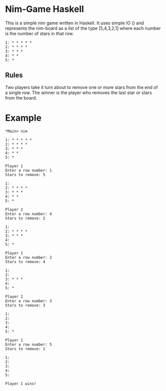 # Nim-Game Haskell

This is a simple nim game written in Haskell. It uses simple IO () and represents the nim-board as a list of the type [5,4,3,2,1] where each number is the number of stars in that row.

````
1: * * * * * 
2: * * * * 
3: * * * 
4: * * 
5: * 
````
## Rules

Two players take it turn about to remove one or more stars from the end of a single row. The winner is the player who removes the last star or stars from the board.

# Example
```
*Main> nim

1: * * * * * 
2: * * * * 
3: * * * 
4: * * 
5: * 

Player 1
Enter a row number: 1
Stars to remove: 5

1: 
2: * * * * 
3: * * * 
4: * * 
5: * 

Player 2
Enter a row number: 4
Stars to remove: 2

1: 
2: * * * * 
3: * * * 
4: 
5: * 

Player 1
Enter a row number: 2
Stars to remove: 4

1: 
2: 
3: * * * 
4: 
5: * 

Player 2
Enter a row number: 3
Stars to remove: 3

1: 
2: 
3: 
4: 
5: * 

Player 1
Enter a row number: 5
Stars to remove: 1

1: 
2: 
3: 
4: 
5: 

Player 1 wins!
```

